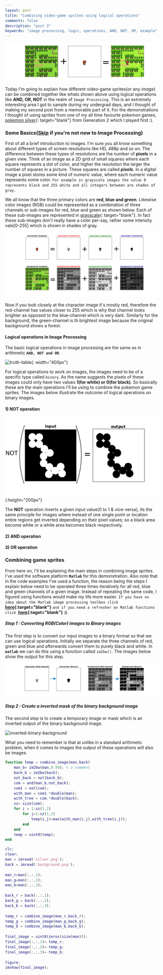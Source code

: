 ```yaml
---
layout: post
title: "Combining video-game sprites using logical operations"
comments: false
description: "post 3"
keywords: "image processing, logic, operations, AND, NOT, OR, example"
---
```

![front-image](https://raw.githubusercontent.com/dherath/WebsiteMaterial/master/2017/post_3_boolean_algebra_pokemon/images/front_matter.png)

Today I'm going to explain how different video-game sprites(_or any image_) can be combined together like whats shown above using logical operations like **AND, OR, NOT** in the realm of `Image Processing`. This is an extremely interesting area I got to sample during my undergrad days, and I thought of making my second post from a memorable part of it. For the demonstrations I thought of  using sprites from one of my all time favourte pokemon games, [pokemon silver](https://bulbapedia.bulbagarden.net/wiki/Pok%C3%A9mon_Gold_and_Silver_Versions){: target="blank"} from Generation 2 which I played first :).

### Some Basics(<a href="#ref1">Skip</a> if you're not new to Image Processing)

First of all a brief introduction to images. I'm sure you all know something about different types of screen resolutions like HD, 488p and so on. The difference between these types of resolutions are the number of **pixels** in a given view. Think of an image as a 2D grid of small squares where each square represents a dot of color, and higher the resolution the larger the number of squares in a picture. These squares are called **_pixels_**. In a digital image a pixel stores some kind of numeric value, where each numeric value represents some color. `For example in grayscale images the value 0 represents black and 255 white and all integers between are shades of gray.`

 We all know that the three primary colors are **red, blue and green**. Likewise color images (RGB) could be represented as a combination of three channels or sub-images for red, blue and green as shown below. Each of these sub-images are represented in [grayscale](https://en.wikipedia.org/wiki/Grayscale){: target="blank"}. In fact these sub-images don't really have a color per-say, rather some intensity vale[0-255] which is shown in shades of gray.

![rgb_seperated](https://raw.githubusercontent.com/dherath/WebsiteMaterial/master/2017/post_3_boolean_algebra_pokemon/images/rgb_seperated.png)

Now if you look closely at the character image it's mostly red, therefore the red-channel has values closer to 255 which is why that channel looks brighter as opposed to the blue-channel which is very dark. Similarly for the background, the green-channel is th brightest image because the original background shows a forest.

#### Logical operations in Image Processing

The basic logical operations in image processing are the same as in arithmetic **`AND, NOT and OR`**.

![truth-table](https://upload.wikimedia.org/wikipedia/commons/4/4a/Truth_table_for_AND%2C_OR%2C_and_NOT.png){: width="400px"}

For logical operations to work on images, the images need to be of a specific type called `binary`. As the name suggests the pixels of these images could only have two values **1(for white) or 0(for black)**. So basically these are the main operations I'll be using to combine the pokemon game sprites. The images below illustrate the outcome of logical operations on binary images.

#### 1) NOT operation

![not-image-example](https://raw.githubusercontent.com/dherath/WebsiteMaterial/master/2017/post_3_boolean_algebra_pokemon/theory_examples/not_image.png){:height="200px"}

The **NOT** operation inverts a given input value(0 to 1 & vice-versa), its the same principle for images where instead of one single point or location entire regions get inverted depending on their pixel values; so a black area become white or a white area becomes black respectively.

#### 2) AND operation

#### 3) OR operation

### <a name="ref1">Combining game sprites</a>

From here on, I'll be explaining the main steps in combining image sprites. I've used the software platform **`Matlab`** for this demonstration. Also note that in the code examples I've used a function, the reason being the steps I explain below need to be operated three times iteratively for all red, blue and green channels of a given image. Instead of repeating the same code, I figured using functions would make my life more easier. `If you have no idea about the Matlab image processing toolbox click` **[here](https://in.mathworks.com/help/images/getting-started-with-image-processing-toolbox.html){:target="blank"}** `and if you need a refresher on Matlab functions click `**[here](https://in.mathworks.com/help/matlab/matlab_prog/create-functions-in-files.html){:taget="blank"} :)**.

##### Step 1 : Converting RGB(Color) images to Binary images

The first step is to convert our input images to a binary format so that we can use logical operations. Initially we separate the three channels of red, green and blue and afterwards convert them to purely black and white. In **`matlab`** we can do this using a function called `im2bw()`. The images below show the output for this step.

![binary-images](https://raw.githubusercontent.com/dherath/WebsiteMaterial/master/2017/post_3_boolean_algebra_pokemon/step1.png)

##### Step 2 : Create a inverted mask of the binary background image

The second step is to create a temporary image or mask which is an inverted output of the binary background image.

![inverted-binary-background]()


 What you need to remember is that at unlike in a standard arithmetic problem, when it comes to images the output of these operations will also be images.




``` matlab
function temp = combine_image(man,back)
    man_b= im2bw(man,0.99); % a comment
    back_b = im2bw(back);
    not_back = not(back_b);
    com = and(man_b,not_back);
    com1 = not(com);
    with_man = com1.*double(man);
    with_tree = com.*double(back);
    sz= size(com);
    for i = 1:sz(1,1)
        for j=1:sz(1,2)
            temp(i,j)=max(with_man(i,j),with_tree(i,j));
        end
    end
    temp = uint8(temp);
end
```
``` matlab
clc;
clear;
man = imread('silver.png');
back = imread('background.png');

man_r=man(:,:,1);
man_g=man(:,:,2);
man_b=man(:,:,3);

back_r = back(:,:,1);
back_g = back(:,:,2);
back_b = back(:,:,3);

temp_r = combine_image(man_r,back_r);
temp_g = combine_image(man_g,back_g);
temp_b = combine_image(man_b,back_b);

final_image = uint8(zeros(size(man)));
final_image(:,:,1)= temp_r;
final_image(:,:,2)= temp_g;
final_image(:,:,3)= temp_b;

figure;
imshow(final_image);

```
